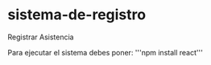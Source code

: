 # sistema-de-registro
Registrar Asistencia

Para ejecutar el sistema debes poner:
'''npm install react'''
